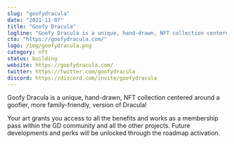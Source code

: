```yaml
---
slug: "goofydracula"
date: "2021-11-07"
title: "Goofy Dracula"
logline: "Goofy Dracula is a unique, hand-drawn, NFT collection centered around a goofier, more family-friendly, version of Dracula!"
cta: "https://goofydracula.com/"
logo: /img/goofydracula.png
category: nft
status: building
website: https://goofydracula.com/
twitter: https://twitter.com/goofydracula
discord: https://discord.com/invite/goofydracula
---
```


Goofy Dracula is a unique, hand-drawn, NFT collection centered around a goofier, more family-friendly, version of Dracula!

Your art grants you access to all the benefits and works as a membership pass within the GD community and all the other projects. Future developments and perks will be unlocked through the roadmap activation.

